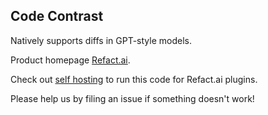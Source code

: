 ## Code Contrast

Natively supports diffs in GPT-style models.

Product homepage [Refact.ai](https://refact.ai).

Check out [self hosting](https://github.com/smallcloudai/code-contrast/tree/main/self_hosting) to run this code for Refact.ai plugins.

Please help us by filing an issue if something doesn't work!
